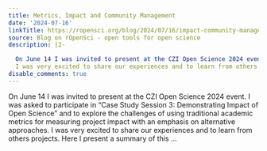 ```yaml
---
title: Metrics, Impact and Community Management
date: '2024-07-16'
linkTitle: https://ropensci.org/blog/2024/07/16/impact-community-management/
source: Blog on rOpenSci - open tools for open science
description: |2-

  On June 14 I was invited to present at the CZI Open Science 2024 event. I was asked to participate in &ldquo;Case Study Session 3: Demonstrating Impact of Open Science&rdquo; and to explore the challenges of using traditional academic metrics for measuring project impact with an emphasis on alternative approaches.
  I was very excited to share our experiences and to learn from others projects. Here I present a summary of this ...
disable_comments: true
---
```


On June 14 I was invited to present at the CZI Open Science 2024 event. I was asked to participate in &ldquo;Case Study Session 3: Demonstrating Impact of Open Science&rdquo; and to explore the challenges of using traditional academic metrics for measuring project impact with an emphasis on alternative approaches.
I was very excited to share our experiences and to learn from others projects. Here I present a summary of this ...